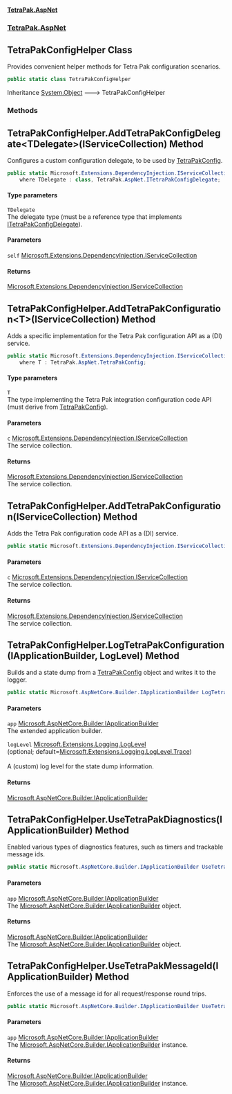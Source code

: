 #### [TetraPak.AspNet](index.md 'index')
### [TetraPak.AspNet](TetraPak_AspNet.md 'TetraPak.AspNet')
## TetraPakConfigHelper Class
Provides convenient helper methods for Tetra Pak configuration scenarios.   
```csharp
public static class TetraPakConfigHelper
```

Inheritance [System.Object](https://docs.microsoft.com/en-us/dotnet/api/System.Object 'System.Object') &#129106; TetraPakConfigHelper  
### Methods
<a name='TetraPak_AspNet_TetraPakConfigHelper_AddTetraPakConfigDelegate_TDelegate_(Microsoft_Extensions_DependencyInjection_IServiceCollection)'></a>
## TetraPakConfigHelper.AddTetraPakConfigDelegate&lt;TDelegate&gt;(IServiceCollection) Method
Configures a custom configuration delegate, to be used by [TetraPakConfig](TetraPak_AspNet_TetraPakConfig.md 'TetraPak.AspNet.TetraPakConfig').   
```csharp
public static Microsoft.Extensions.DependencyInjection.IServiceCollection AddTetraPakConfigDelegate<TDelegate>(this Microsoft.Extensions.DependencyInjection.IServiceCollection self)
    where TDelegate : class, TetraPak.AspNet.ITetraPakConfigDelegate;
```
#### Type parameters
<a name='TetraPak_AspNet_TetraPakConfigHelper_AddTetraPakConfigDelegate_TDelegate_(Microsoft_Extensions_DependencyInjection_IServiceCollection)_TDelegate'></a>
`TDelegate`  
The delegate type (must be a reference type that implements [ITetraPakConfigDelegate](TetraPak_AspNet_ITetraPakConfigDelegate.md 'TetraPak.AspNet.ITetraPakConfigDelegate')).  
  
#### Parameters
<a name='TetraPak_AspNet_TetraPakConfigHelper_AddTetraPakConfigDelegate_TDelegate_(Microsoft_Extensions_DependencyInjection_IServiceCollection)_self'></a>
`self` [Microsoft.Extensions.DependencyInjection.IServiceCollection](https://docs.microsoft.com/en-us/dotnet/api/Microsoft.Extensions.DependencyInjection.IServiceCollection 'Microsoft.Extensions.DependencyInjection.IServiceCollection')  
  
#### Returns
[Microsoft.Extensions.DependencyInjection.IServiceCollection](https://docs.microsoft.com/en-us/dotnet/api/Microsoft.Extensions.DependencyInjection.IServiceCollection 'Microsoft.Extensions.DependencyInjection.IServiceCollection')  
  
<a name='TetraPak_AspNet_TetraPakConfigHelper_AddTetraPakConfiguration_T_(Microsoft_Extensions_DependencyInjection_IServiceCollection)'></a>
## TetraPakConfigHelper.AddTetraPakConfiguration&lt;T&gt;(IServiceCollection) Method
Adds a specific implementation for the Tetra Pak configuration API as a (DI) service.   
```csharp
public static Microsoft.Extensions.DependencyInjection.IServiceCollection AddTetraPakConfiguration<T>(this Microsoft.Extensions.DependencyInjection.IServiceCollection c)
    where T : TetraPak.AspNet.TetraPakConfig;
```
#### Type parameters
<a name='TetraPak_AspNet_TetraPakConfigHelper_AddTetraPakConfiguration_T_(Microsoft_Extensions_DependencyInjection_IServiceCollection)_T'></a>
`T`  
The type implementing the Tetra Pak integration configuration code API  
(must derive from [TetraPakConfig](TetraPak_AspNet_TetraPakConfig.md 'TetraPak.AspNet.TetraPakConfig')).    
  
#### Parameters
<a name='TetraPak_AspNet_TetraPakConfigHelper_AddTetraPakConfiguration_T_(Microsoft_Extensions_DependencyInjection_IServiceCollection)_c'></a>
`c` [Microsoft.Extensions.DependencyInjection.IServiceCollection](https://docs.microsoft.com/en-us/dotnet/api/Microsoft.Extensions.DependencyInjection.IServiceCollection 'Microsoft.Extensions.DependencyInjection.IServiceCollection')  
The service collection.  
  
#### Returns
[Microsoft.Extensions.DependencyInjection.IServiceCollection](https://docs.microsoft.com/en-us/dotnet/api/Microsoft.Extensions.DependencyInjection.IServiceCollection 'Microsoft.Extensions.DependencyInjection.IServiceCollection')  
The service collection.  
  
<a name='TetraPak_AspNet_TetraPakConfigHelper_AddTetraPakConfiguration(Microsoft_Extensions_DependencyInjection_IServiceCollection)'></a>
## TetraPakConfigHelper.AddTetraPakConfiguration(IServiceCollection) Method
Adds the Tetra Pak configuration code API as a (DI) service.   
```csharp
public static Microsoft.Extensions.DependencyInjection.IServiceCollection AddTetraPakConfiguration(this Microsoft.Extensions.DependencyInjection.IServiceCollection c);
```
#### Parameters
<a name='TetraPak_AspNet_TetraPakConfigHelper_AddTetraPakConfiguration(Microsoft_Extensions_DependencyInjection_IServiceCollection)_c'></a>
`c` [Microsoft.Extensions.DependencyInjection.IServiceCollection](https://docs.microsoft.com/en-us/dotnet/api/Microsoft.Extensions.DependencyInjection.IServiceCollection 'Microsoft.Extensions.DependencyInjection.IServiceCollection')  
The service collection.  
  
#### Returns
[Microsoft.Extensions.DependencyInjection.IServiceCollection](https://docs.microsoft.com/en-us/dotnet/api/Microsoft.Extensions.DependencyInjection.IServiceCollection 'Microsoft.Extensions.DependencyInjection.IServiceCollection')  
The service collection.  
  
<a name='TetraPak_AspNet_TetraPakConfigHelper_LogTetraPakConfiguration(Microsoft_AspNetCore_Builder_IApplicationBuilder_Microsoft_Extensions_Logging_LogLevel)'></a>
## TetraPakConfigHelper.LogTetraPakConfiguration(IApplicationBuilder, LogLevel) Method
Builds and a state dump from a [TetraPakConfig](TetraPak_AspNet_TetraPakConfig.md 'TetraPak.AspNet.TetraPakConfig') object and writes it to the logger.   
```csharp
public static Microsoft.AspNetCore.Builder.IApplicationBuilder LogTetraPakConfiguration(this Microsoft.AspNetCore.Builder.IApplicationBuilder app, Microsoft.Extensions.Logging.LogLevel logLevel=Microsoft.Extensions.Logging.LogLevel.Trace);
```
#### Parameters
<a name='TetraPak_AspNet_TetraPakConfigHelper_LogTetraPakConfiguration(Microsoft_AspNetCore_Builder_IApplicationBuilder_Microsoft_Extensions_Logging_LogLevel)_app'></a>
`app` [Microsoft.AspNetCore.Builder.IApplicationBuilder](https://docs.microsoft.com/en-us/dotnet/api/Microsoft.AspNetCore.Builder.IApplicationBuilder 'Microsoft.AspNetCore.Builder.IApplicationBuilder')  
The extended application builder.  
  
<a name='TetraPak_AspNet_TetraPakConfigHelper_LogTetraPakConfiguration(Microsoft_AspNetCore_Builder_IApplicationBuilder_Microsoft_Extensions_Logging_LogLevel)_logLevel'></a>
`logLevel` [Microsoft.Extensions.Logging.LogLevel](https://docs.microsoft.com/en-us/dotnet/api/Microsoft.Extensions.Logging.LogLevel 'Microsoft.Extensions.Logging.LogLevel')  
(optional; default=[Microsoft.Extensions.Logging.LogLevel.Trace](https://docs.microsoft.com/en-us/dotnet/api/Microsoft.Extensions.Logging.LogLevel.Trace 'Microsoft.Extensions.Logging.LogLevel.Trace'))<br/>  
A (custom) log level for the state dump information.  
  
#### Returns
[Microsoft.AspNetCore.Builder.IApplicationBuilder](https://docs.microsoft.com/en-us/dotnet/api/Microsoft.AspNetCore.Builder.IApplicationBuilder 'Microsoft.AspNetCore.Builder.IApplicationBuilder')  
  
<a name='TetraPak_AspNet_TetraPakConfigHelper_UseTetraPakDiagnostics(Microsoft_AspNetCore_Builder_IApplicationBuilder)'></a>
## TetraPakConfigHelper.UseTetraPakDiagnostics(IApplicationBuilder) Method
Enabled various types of diagnostics features, such as timers and trackable message ids.  
```csharp
public static Microsoft.AspNetCore.Builder.IApplicationBuilder UseTetraPakDiagnostics(this Microsoft.AspNetCore.Builder.IApplicationBuilder app);
```
#### Parameters
<a name='TetraPak_AspNet_TetraPakConfigHelper_UseTetraPakDiagnostics(Microsoft_AspNetCore_Builder_IApplicationBuilder)_app'></a>
`app` [Microsoft.AspNetCore.Builder.IApplicationBuilder](https://docs.microsoft.com/en-us/dotnet/api/Microsoft.AspNetCore.Builder.IApplicationBuilder 'Microsoft.AspNetCore.Builder.IApplicationBuilder')  
The [Microsoft.AspNetCore.Builder.IApplicationBuilder](https://docs.microsoft.com/en-us/dotnet/api/Microsoft.AspNetCore.Builder.IApplicationBuilder 'Microsoft.AspNetCore.Builder.IApplicationBuilder') object.  
  
#### Returns
[Microsoft.AspNetCore.Builder.IApplicationBuilder](https://docs.microsoft.com/en-us/dotnet/api/Microsoft.AspNetCore.Builder.IApplicationBuilder 'Microsoft.AspNetCore.Builder.IApplicationBuilder')  
The [Microsoft.AspNetCore.Builder.IApplicationBuilder](https://docs.microsoft.com/en-us/dotnet/api/Microsoft.AspNetCore.Builder.IApplicationBuilder 'Microsoft.AspNetCore.Builder.IApplicationBuilder') object.  
  
<a name='TetraPak_AspNet_TetraPakConfigHelper_UseTetraPakMessageId(Microsoft_AspNetCore_Builder_IApplicationBuilder)'></a>
## TetraPakConfigHelper.UseTetraPakMessageId(IApplicationBuilder) Method
Enforces the use of a message id for all request/response round trips.  
```csharp
public static Microsoft.AspNetCore.Builder.IApplicationBuilder UseTetraPakMessageId(this Microsoft.AspNetCore.Builder.IApplicationBuilder app);
```
#### Parameters
<a name='TetraPak_AspNet_TetraPakConfigHelper_UseTetraPakMessageId(Microsoft_AspNetCore_Builder_IApplicationBuilder)_app'></a>
`app` [Microsoft.AspNetCore.Builder.IApplicationBuilder](https://docs.microsoft.com/en-us/dotnet/api/Microsoft.AspNetCore.Builder.IApplicationBuilder 'Microsoft.AspNetCore.Builder.IApplicationBuilder')  
The [Microsoft.AspNetCore.Builder.IApplicationBuilder](https://docs.microsoft.com/en-us/dotnet/api/Microsoft.AspNetCore.Builder.IApplicationBuilder 'Microsoft.AspNetCore.Builder.IApplicationBuilder') instance.  
  
#### Returns
[Microsoft.AspNetCore.Builder.IApplicationBuilder](https://docs.microsoft.com/en-us/dotnet/api/Microsoft.AspNetCore.Builder.IApplicationBuilder 'Microsoft.AspNetCore.Builder.IApplicationBuilder')  
The [Microsoft.AspNetCore.Builder.IApplicationBuilder](https://docs.microsoft.com/en-us/dotnet/api/Microsoft.AspNetCore.Builder.IApplicationBuilder 'Microsoft.AspNetCore.Builder.IApplicationBuilder') instance.  
  
